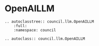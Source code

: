 # OpenAILLM

```{eval-rst}
.. autoclasstree:: council.llm.OpenAILLM
    :full:
    :namespace: council

.. autoclass:: council.llm.OpenAILLM
```
